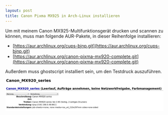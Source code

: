 ```yaml
---
layout: post
title: Canon Pixma MX925 in Arch-Linux installieren
---
```


Um mit meinem Canon MX925-Multifunktionsgerät drucken und scannen zu können, muss man folgende AUR-Pakete, in dieser Reihenfolge installieren:
* [https://aur.archlinux.org/cups-bjnp.git](https://aur.archlinux.org/cups-bjnp.git)
* [https://aur.archlinux.org/canon-pixma-mx920-complete.git](https://aur.archlinux.org/canon-pixma-mx920-complete.git)

Außerdem muss ghostscript installiert sein, um den Testdruck auszuführen.

![Fertige Einrichtung in Cups](/images/setup_canon_mx925_finished.png)
